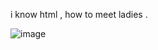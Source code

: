 i know html , how to meet ladies .



![image](https://github.com/mindlesssapien/mindlesssapien/assets/92213034/d9e78fd8-3312-4b2e-ad07-249ea0e6573f)
